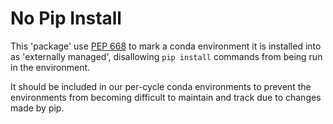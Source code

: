 # No Pip Install

This 'package' use [PEP 668](https://peps.python.org/pep-0668/) to mark a conda environment it is installed into as 'externally managed', disallowing `pip install` commands from being run in the environment.

It should be included in our per-cycle conda environments to prevent the environments from becoming difficult to maintain and track due to changes made by pip.
